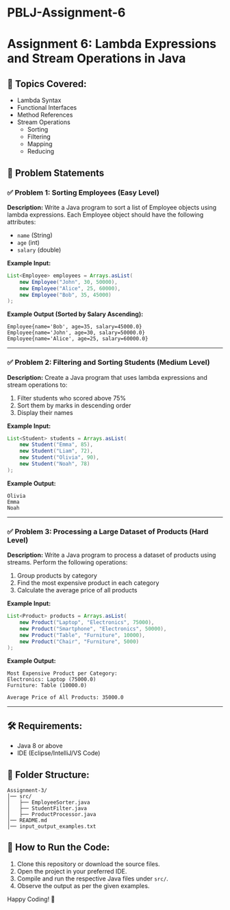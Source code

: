 # PBLJ-Assignment-6

# Assignment 6: Lambda Expressions and Stream Operations in Java

## 🔹 Topics Covered:
- Lambda Syntax
- Functional Interfaces
- Method References
- Stream Operations
  - Sorting
  - Filtering
  - Mapping
  - Reducing

## 📝 Problem Statements

### ✅ Problem 1: Sorting Employees (Easy Level)
**Description:**
Write a Java program to sort a list of Employee objects using lambda expressions. Each Employee object should have the following attributes:
- `name` (String)
- `age` (int)
- `salary` (double)

**Example Input:**
```java
List<Employee> employees = Arrays.asList(
    new Employee("John", 30, 50000),
    new Employee("Alice", 25, 60000),
    new Employee("Bob", 35, 45000)
);
```

**Example Output (Sorted by Salary Ascending):**
```text
Employee{name='Bob', age=35, salary=45000.0}
Employee{name='John', age=30, salary=50000.0}
Employee{name='Alice', age=25, salary=60000.0}
```

---

### ✅ Problem 2: Filtering and Sorting Students (Medium Level)
**Description:**
Create a Java program that uses lambda expressions and stream operations to:
1. Filter students who scored above 75%
2. Sort them by marks in descending order
3. Display their names

**Example Input:**
```java
List<Student> students = Arrays.asList(
    new Student("Emma", 85),
    new Student("Liam", 72),
    new Student("Olivia", 90),
    new Student("Noah", 78)
);
```

**Example Output:**
```text
Olivia
Emma
Noah
```

---

### ✅ Problem 3: Processing a Large Dataset of Products (Hard Level)
**Description:**
Write a Java program to process a dataset of products using streams. Perform the following operations:
1. Group products by category
2. Find the most expensive product in each category
3. Calculate the average price of all products

**Example Input:**
```java
List<Product> products = Arrays.asList(
    new Product("Laptop", "Electronics", 75000),
    new Product("Smartphone", "Electronics", 50000),
    new Product("Table", "Furniture", 10000),
    new Product("Chair", "Furniture", 5000)
);
```

**Example Output:**
```text
Most Expensive Product per Category:
Electronics: Laptop (75000.0)
Furniture: Table (10000.0)

Average Price of All Products: 35000.0
```

---

## 🛠 Requirements:
- Java 8 or above
- IDE (Eclipse/IntelliJ/VS Code)

## 📂 Folder Structure:
```
Assignment-3/
│── src/
│   ├── EmployeeSorter.java
│   ├── StudentFilter.java
│   ├── ProductProcessor.java
│── README.md
│── input_output_examples.txt
```

## 🚀 How to Run the Code:
1. Clone this repository or download the source files.
2. Open the project in your preferred IDE.
3. Compile and run the respective Java files under `src/`.
4. Observe the output as per the given examples.

Happy Coding! 🎯

